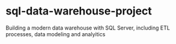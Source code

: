 # sql-data-warehouse-project
Building a modern data warehouse with SQL Server, including ETL processes, data modeling and analyitics
